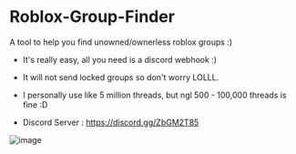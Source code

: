 # Roblox-Group-Finder
A tool to help you find unowned/ownerless roblox groups :)


- It's really easy, all you need is a discord webhook :)


- It will not send locked groups so don't worry LOLLL.


- I personally use like 5 million threads, but ngl 500 - 100,000 threads is fine :D



- Discord Server : https://discord.gg/ZbGM2T85


![image](https://user-images.githubusercontent.com/71937946/126581208-a7f5a013-7869-4b28-8ba6-c81f1d9e5405.png)
